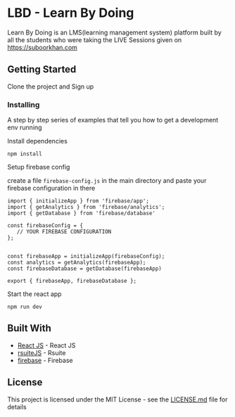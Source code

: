 # LBD - Learn By Doing

Learn By Doing is an LMS(learning management system) platform built by all the students who were taking the LIVE Sessions given on https://suboorkhan.com

## Getting Started

Clone the project and Sign up

### Installing

A step by step series of examples that tell you how to get a development env running

Install dependencies

```
npm install
```

Setup firebase config

create a file `firebase-config.js` in the main directory and paste your firebase configuration in there

```
import { initializeApp } from 'firebase/app';
import { getAnalytics } from 'firebase/analytics';
import { getDatabase } from 'firebase/database'

const firebaseConfig = {
   // YOUR FIREBASE CONFIGURATION
};


const firebaseApp = initializeApp(firebaseConfig);
const analytics = getAnalytics(firebaseApp);
const firebaseDatabase = getDatabase(firebaseApp)

export { firebaseApp, firebaseDatabase };

```

Start the react app

```
npm run dev
```

## Built With

-   [React JS](https://reactjs.org/) - React JS
-   [rsuiteJS](https://rsuitejs.com/) - Rsuite
-   [firebase](https://firebase.google.com/) - Firebase

## License

This project is licensed under the MIT License - see the [LICENSE.md](LICENSE.md) file for details
